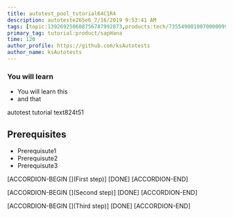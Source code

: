 ```yaml
---
title: autotest_pool_tutorial64C1R4
description: autoteste265e6_7/16/2019 9:53:41 AM
tags: [topic:139269250608756787992873,products:tech/73554900100700000996,tutorial:experience/advanced]
primary_tag: tutorial:product/sapHana
time: 120
author_profile: https://github.com/ksAutotests
author_name: ksAutotests
---
```

### You will learn
- You will learn this
- and that

autotest tutorial text824t51

## Prerequisites
- Prerequisute1
- Prerequisute2
- Prerequisute3

[ACCORDION-BEGIN [](First step)]
[DONE]
[ACCORDION-END]

[ACCORDION-BEGIN [](Second step)]
[DONE]
[ACCORDION-END]

[ACCORDION-BEGIN [](Third step)]
[DONE]
[ACCORDION-END]

